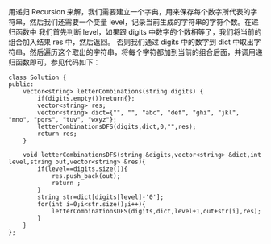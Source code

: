用递归 Recursion 来解，我们需要建立一个字典，用来保存每个数字所代表的字符串，然后我们还需要一个变量 level，记录当前生成的字符串的字符个数。在递归函数中
我们首先判断 level，如果跟 digits 中数字的个数相等了，我们将当前的组合加入结果 res 中，然后返回。
否则我们通过 digits 中的数字到 dict 中取出字符串，然后遍历这个取出的字符串，将每个字符都加到当前的组合后面，并调用递归函数即可，参见代码如下：


```
class Solution {
public:
    vector<string> letterCombinations(string digits) {
        if(digits.empty())return{};
        vector<string> res;
        vector<string> dict={"", "", "abc", "def", "ghi", "jkl", "mno", "pqrs", "tuv", "wxyz"};
        letterCombinationsDFS(digits,dict,0,"",res);
        return res;
    }
    
    void letterCombinationsDFS(string &digits,vector<string> &dict,int level,string out,vector<string> &res){
        if(level==digits.size()){
            res.push_back(out);
            return ;
        }
        string str=dict[digits[level]-'0'];
        for(int i=0;i<str.size();i++){
            letterCombinationsDFS(digits,dict,level+1,out+str[i],res);
        }
    }
};

```
